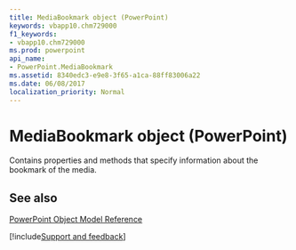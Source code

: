 ```yaml
---
title: MediaBookmark object (PowerPoint)
keywords: vbapp10.chm729000
f1_keywords:
- vbapp10.chm729000
ms.prod: powerpoint
api_name:
- PowerPoint.MediaBookmark
ms.assetid: 8340edc3-e9e8-3f65-a1ca-88ff83006a22
ms.date: 06/08/2017
localization_priority: Normal
---
```



# MediaBookmark object (PowerPoint)

Contains properties and methods that specify information about the bookmark of the media.


## See also


[PowerPoint Object Model Reference](overview/PowerPoint/object-model.md)

[!include[Support and feedback](~/includes/feedback-boilerplate.md)]